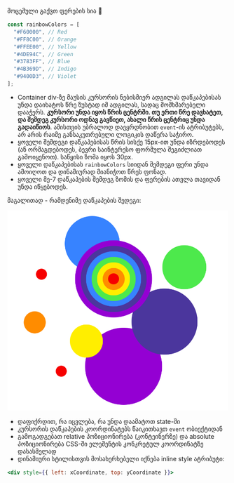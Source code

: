 მოცემული გაქვთ ფერების სია 🌈

```js
const rainbowColors = [
  "#F60000", // Red
  "#FF8C00", // Orange
  "#FFEE00", // Yellow
  "#4DE94C", // Green
  "#3783FF", // Blue
  "#4B369D", // Indigo
  "#9400D3", // Violet
];
```

* Container div-ზე მაუსის კურსორის ნებისმიერ ადგილას დაწკაპებისას უნდა დაიხატოს წრე ზუსტად იმ ადგილას, სადაც მომხმარებელი დააჭერს. **კურსორი უნდა იყოს წრის ცენტრში. თუ ერთი წრე დავხატეთ, და შემდეგ კურსორი ოდნავ გავწიეთ, ახალი წრის ცენტრიც უნდა გადაიწიოს**. ამისთვის უბრალოდ დაეყრდნობით `event`-ის ატრიბუტებს, არ არის რაიმე განსაკუთრებული ლოგიკის დაწერა საჭირო.
* ყოველი შემდეგი დაწკაპებისას წრის სისქე 15px-ით უნდა იზრდებოდეს (ან ორმაგდებოდეს, ბევრი საინტერესო ფორმულა შეგიძლიათ გამოიყენოთ). საწყისი ზომა იყოს 30px.
* ყოველი დაწკაპებისას `rainbowColors` სიიდან შემდეგი ფერი უნდა ამოიღოთ და დინამიურად მიანიჭოთ წრეს ფონად.
* ყოველი მე-7 დაწკაპების შემდეგ ზომის და ფერების ათვლა თავიდან უნდა იწყებოდეს.

მაგალითად - რამდენიმე დაწკაპების შედეგი:

![Cursor rainbow demo](/homework/descriptions/img-attachments/B2-1.png)


* დაფიქრდით, რა იცვლება, რა უნდა დაამატოთ state-ში
* კურსორის დაწკაპების კოორდინატებს წაიკითხავთ `event` ობიექტიდან
* გამოგადგებათ relative პოზიციონირება (კონტეინერზე) და absolute პოზიციონირება CSS-ში ელემენტის კონკრეტულ კოორდინატზე დასასმელად
* დინამიური სტილისთვის მოსახერხებელი იქნება inline style ატრიბუტი:

```jsx
<div style={{ left: xCoordinate, top: yCoordinate }}>
```
